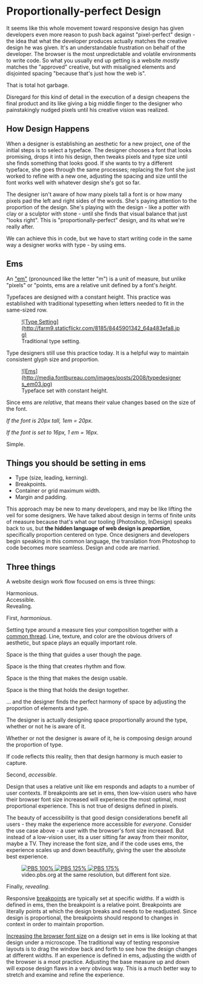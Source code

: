 # Proportionally-perfect Design

It seems like this whole movement toward responsive design has given developers even more reason to push back against "pixel-perfect" design - the idea that what the developer produces actually matches the creative design he was given. It's an understandable frustration on behalf of the developer. The browser is the most unpredictable and volatile environments to write code. So what you usually end up getting is a website _mostly_ matches the "approved" creative, but with misaligned elements and disjointed spacing "because that's just how the web is".

That is total hot garbage.

Disregard for this kind of detail in the execution of a design cheapens the final product and its like giving a big middle finger to the designer who painstakingly nudged pixels until his creative vision was realized.


## How Design Happens
When a designer is establishing an aesthetic for a new project, one of the initial steps is to select a typeface. The designer chooses a font that looks promising, drops it into his design, then tweaks pixels and type size until she finds something that looks good. If she wants to try a different typeface, she goes through the same processes; replacing the font she just worked to refine with a new one, adjusting the spacing and size until the font works well with whatever design she's got so far.

The designer isn't aware of how many pixels tall a font is or how many pixels pad the left and right sides of the words. She's paying attention to the proportion of the design. She's playing with the design - like a potter with clay or a sculptor with stone - until she finds that visual balance that just "looks right". This is "proportionally-perfect" design, and its what we're really after.

We can achieve this in code, but we have to start writing code in the same way a designer works with type - by using ems.

## Ems

An <a href="http://www.fontbureau.com/blog/the-em/" target="_blank">"em"</a> (pronounced like the letter "m") is a unit of measure, but unlike "pixels" or "points, ems are a relative unit defined by a font's _height_.

Typefaces are designed with a constant height. This practice was established with traditional typesetting when letters needed to fit in the same-sized row.

<figure>
	<a href="http://www.flickr.com/photos/7500409@N06/8445901342/" target="_blank">![Type Setting](http://farm9.staticflickr.com/8185/8445901342_64a483efa8.jpg)</a>
	<figcaption>Traditional type setting.</figcaption>
</figure>


Type designers still use this practice today. It is a helpful way to maintain consistent glyph size and proportion.

<figure>
	<a href="http://www.fontbureau.com/blog/the-em/" target="_blank">![Ems](http://media.fontbureau.com/images/posts/2008/typedesigners_em03.jpg)</a>
	<figcaption>Typeface set with constant height.</figcaption>
</figure>

Since ems are _relative_, that means their value changes based on the size of the font.

_If the font is 20px tall, 1em = 20px._

_If the font is set to 16px, 1 em = 16px._

Simple.

## Things you should be setting in ems

- Type (size, leading, kerning).
- Breakpoints.
- Container or grid maximum width.
- Margin and padding.

This approach may be new to many developers, and may be like lifting the veil for some designers. We have talked about design in terms of finite units of measure because that's what our tooling (Photoshop, InDesign) speaks back to us, but **the hidden language of web design is _proportion_**, specifically proportion centered on type. Once designers and developers begin speaking in this common language, the translation from Photoshop to code becomes more seamless. Design and code are married.


## Three things 

A website design work flow focused on ems is three things:

Harmonious.  
Accessible.  
Revealing.  

First, _harmonious_.

Setting type around a  measure ties your composition together with a <a href="http://modularscale.com/" target="_blank">common thread</a>. Line, texture, and color are the obvious drivers of aesthetic, but space plays an equally important role. 

Space is the thing that guides a user though the page.  

Space is the thing that creates rhythm and flow.

Space is the thing that makes the design usable.

Space is the thing that holds the design together.

... and the designer finds the perfect harmony of space by adjusting the proportion of elements and type.

The designer is actually designing space proportionally around the type, whether or not he is aware of it.

Whether or not the designer is aware of it, he is composing design around the proportion of type.

If code reflects this reality, then that design harmony is much easier to capture.

Second, _accessible_.

Design that uses a relative unit like em responds and adapts to a number of user contexts. If breakpoints are set in ems, then low-vision users who have their browser font size increased will experience the most optimal, most proportional experience. This is not true of designs defined in pixels.

The beauty of accessibility is that good design considerations benefit all users - they make the experience more accessible for _everyone_. Consider the use case above - a user with the browser's font size increased. But instead of a low-vision user, its a user sitting far away from their monitor, maybe a TV. They increase the font size, and if the code uses ems, the experience scales up and down beautifully, giving the user the absolute best experience.

<figure>
	<a href="http://video.pbs.org/" target="_blank">
		<img src="http://i.imgur.com/I3e87e1.jpg" alt="PBS 100%">
		<img src="http://i.imgur.com/R7p7cpo.jpg" alt="PBS 125%">
		<img src="http://i.imgur.com/Uw8L9Xb.jpg" alt="PBS 175%">
	</a>
	<figcaption>
		video.pbs.org at the same resolution, but different font size.
	</figcaption>
</figure>

Finally, _revealing_.

Responsive <a href="http://www.1stwebdesigner.com/design/overview-of-breakpoints-in-responsive-web-design/" target="_blank">breakpoints</a> are typically set at specific _widths_. If a width is defined in ems, then the breakpoint is a relative point. Breakpoints are literally points at which the design breaks and needs to be readjusted. Since design is proportional, the breakpoints should respond to changes in context in order to maintain proportion.

<a href="https://support.google.com/chrome/answer/96810?hl=en" target="_blank">Increasing the browser font size</a> on a design set in ems is like looking at that design under a microscope. The traditional way of testing responsive layouts is to drag the window back and forth to see how the design changes at different widths. If an experience is defined in ems, adjusting the width of the browser is a moot practice. Adjusting the base measure up and down will expose design flaws in a very obvious way. This is a much better way to stretch and examine and refine the experience.


